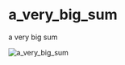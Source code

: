 # a_very_big_sum
 a very big sum

![a_very_big_sum](https://user-images.githubusercontent.com/18248422/178173725-953e13a8-51fd-426b-a11d-84674a569cc1.png)
